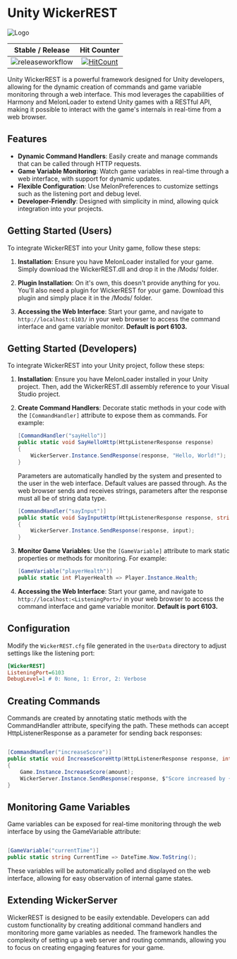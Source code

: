 # Unity WickerREST

![Logo](https://github.com/derekShaheen/WickerREST/blob/main/web/resources/h192.png?raw=true)

Stable / Release|Hit Counter
| :------------: | :------------: |
![releaseworkflow](https://github.com/derekShaheen/WickerREST/actions/workflows/release.yml/badge.svg)| [![HitCount](https://hits.dwyl.com/derekShaheen/WickerREST.svg?style=flat)](http://hits.dwyl.com/derekShaheen/WickerREST)|

Unity WickerREST is a powerful framework designed for Unity developers, allowing for the dynamic creation of commands and game variable monitoring through a web interface. This mod leverages the capabilities of Harmony and MelonLoader to extend Unity games with a RESTful API, making it possible to interact with the game's internals in real-time from a web browser.

## Features

- **Dynamic Command Handlers**: Easily create and manage commands that can be called through HTTP requests.
- **Game Variable Monitoring**: Watch game variables in real-time through a web interface, with support for dynamic updates.
- **Flexible Configuration**: Use MelonPreferences to customize settings such as the listening port and debug level.
- **Developer-Friendly**: Designed with simplicity in mind, allowing quick integration into your projects.

## Getting Started (Users)

To integrate WickerREST into your Unity game, follow these steps:

1. **Installation**: Ensure you have MelonLoader installed for your game. Simply download the WickerREST.dll and drop it in the /Mods/ folder.

2. **Plugin Installation**: On it's own, this doesn't provide anything for you. You'll also need a plugin for WickerREST for your game. Download this plugin and simply place it in the /Mods/ folder.

3. **Accessing the Web Interface**: Start your game, and navigate to `http://localhost:6103/` in your web browser to access the command interface and game variable monitor. **Default is port 6103.**

## Getting Started (Developers)

To integrate WickerREST into your Unity project, follow these steps:

1. **Installation**: Ensure you have MelonLoader installed in your Unity project. Then, add the WickerREST.dll assembly reference to your Visual Studio project.

2. **Create Command Handlers**: Decorate static methods in your code with the `[CommandHandler]` attribute to expose them as commands. For example:

    ```csharp
    [CommandHandler("sayHello")]
    public static void SayHelloHttp(HttpListenerResponse response)
    {
        WickerServer.Instance.SendResponse(response, "Hello, World!");
    }
    ```
    Parameters are automatically handled by the system and presented to the user in the web interface. Default values are passed through. As the web browser sends and receives strings, parameters after the response must all be of string data type.

    ```csharp
    [CommandHandler("sayInput")]
    public static void SayInputHttp(HttpListenerResponse response, string input = "Hello World!")
    {
        WickerServer.Instance.SendResponse(response, input);
    }
    ```

3. **Monitor Game Variables**: Use the `[GameVariable]` attribute to mark static properties or methods for monitoring. For example:

    ```csharp
    [GameVariable("playerHealth")]
    public static int PlayerHealth => Player.Instance.Health;
    ```

4. **Accessing the Web Interface**: Start your game, and navigate to `http://localhost:<ListeningPort>/` in your web browser to access the command interface and game variable monitor. **Default is port 6103.**

## Configuration

Modify the `WickerREST.cfg` file generated in the `UserData` directory to adjust settings like the listening port:

```ini
[WickerREST]
ListeningPort=6103
DebugLevel=1 # 0: None, 1: Error, 2: Verbose
```

## Creating Commands

Commands are created by annotating static methods with the CommandHandler attribute, specifying the path. These methods can accept HttpListenerResponse as a parameter for sending back responses:

```csharp

[CommandHandler("increaseScore")]
public static void IncreaseScoreHttp(HttpListenerResponse response, int amount = 10)
{
    Game.Instance.IncreaseScore(amount);
    WickerServer.Instance.SendResponse(response, $"Score increased by {amount}");
}
```

## Monitoring Game Variables

Game variables can be exposed for real-time monitoring through the web interface by using the GameVariable attribute:

```csharp

[GameVariable("currentTime")]
public static string CurrentTime => DateTime.Now.ToString();
```

These variables will be automatically polled and displayed on the web interface, allowing for easy observation of internal game states.

## Extending WickerServer

WickerREST is designed to be easily extendable. Developers can add custom functionality by creating additional command handlers and monitoring more game variables as needed. The framework handles the complexity of setting up a web server and routing commands, allowing you to focus on creating engaging features for your game.